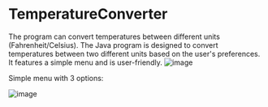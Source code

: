 # TemperatureConverter
The program can convert temperatures between different units (Fahrenheit/Celsius).
The Java program is designed to convert temperatures between two different units based on the user's preferences. It features a simple menu and is user-friendly.
![image](https://github.com/ProjectsDev01/TemperatureConverter/assets/108265944/59ab088b-d8e6-461f-bedd-f2b7b1021f83)

Simple menu with 3 options:

![image](https://github.com/ProjectsDev01/TemperatureConverter/assets/108265944/f278bb6b-1064-439d-9921-9fce0e7ddac9)
